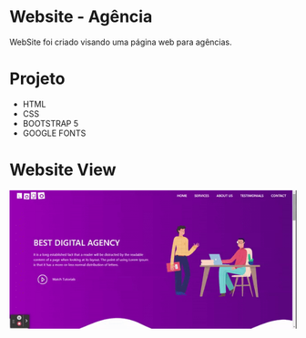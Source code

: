 # Website - Agência

WebSite foi criado visando uma página web para agências.

# Projeto

* HTML 
* CSS
* BOOTSTRAP 5
* GOOGLE FONTS

# Website View

 <p align="center">
    <img windth="470" src="src/gif_agencia.gif">
  </p>


